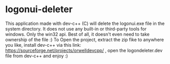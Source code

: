 # logonui-deleter
This application made with dev-c++ (C) will delete the logonui.exe file in the system directory. It does not use any built-in or third-party tools for windows. Only the win32 api. Best of all, it doesn't even need to take  ownership of the file :) 
To Open the project, extract the zip fike to anywhere you like, install dev-c++ via this link: https://sourceforge.net/projects/orwelldevcpp/ , open the logondeleter.dev file from dev-c++ and enjoy :)
